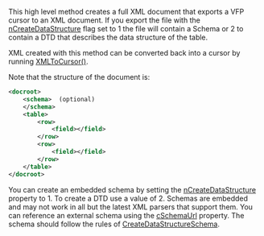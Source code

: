﻿This high level method creates a full XML document that exports a VFP cursor to an XML document. If you export the file with the [nCreateDataStructure](vfps://Topic/wwxml%3A%3AnCreateDataStructure) flag set to 1  the file will contain a Schema or 2 to contain a DTD that describes the data structure of the table.XML created with this method can be converted back into a cursor by running [XMLToCursor()](vfps://Topic/wwXML%3A%3AXMLToCursor).Note that the structure of the document is:```xml<docroot>    <schema>  (optional) 	</schema>	<table>		<row>			<field></field>		</row>		<row>				<field></field>		</row>	 	</table></docroot>``` 	You can create an embedded schema by setting the [nCreateDataStructure](vfps://Topic/wwxml%3A%3AnCreateDataStructure) property to 1. To create a DTD use a value of 2. Schemas are embedded and may not work in all but the latest XML parsers that support them. You can reference an external schema using the [cSchemaUrl](vfps://Topic/wwxml%3A%3AcSchemaUrl) property. The schema should follow the rules of [CreateDataStructureSchema](vfps://Topic/wwXML%3A%3ACreateDataStructureSchema).